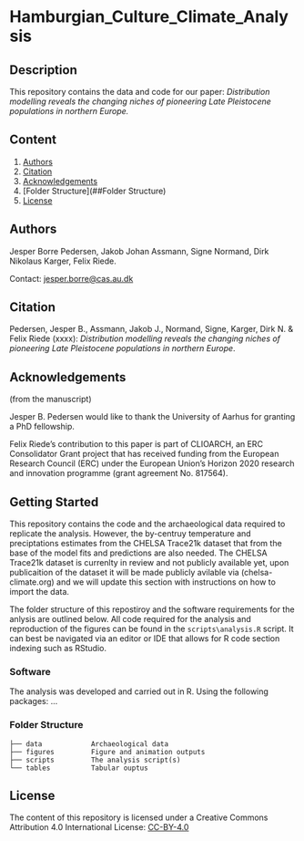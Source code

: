# Hamburgian_Culture_Climate_Analysis

## Description

This repository contains the data and code for our paper: _Distribution modelling reveals the changing niches of pioneering Late Pleistocene populations in northern Europe._

## Content
1. [Authors](##Authors)
2. [Citation](##Citation)
3. [Acknowledgements](##Ackowledgements)
4. [Folder Structure](##Folder Structure)
5. [License](##License)

## Authors
Jesper Borre Pedersen, Jakob Johan Assmann, Signe Normand, Dirk Nikolaus Karger, Felix Riede.

Contact: jesper.borre@cas.au.dk

## Citation

Pedersen, Jesper B., Assmann, Jakob J., Normand, Signe, Karger, Dirk N. & Felix Riede (xxxx): _Distribution modelling reveals the changing niches of pioneering Late Pleistocene populations in northern Europe_.

## Acknowledgements
(from the manuscript)

Jesper B. Pedersen would like to thank the University of Aarhus for granting a PhD fellowship.

Felix Riede’s contribution to this paper is part of CLIOARCH, an ERC Consolidator Grant project that has received funding from the European Research Council (ERC) under the European Union’s Horizon 2020 research and innovation programme (grant agreement No. 817564).

## Getting Started
This repository contains the code and the archaeological data required to replicate the analysis. However, the by-centruy temperature and preciptations estimates from the CHELSA Trace21k dataset that from the base of the model fits and predictions are also needed. The CHELSA Trace21k dataset is currenlty in review and not publicly available yet, upon publicaition of the dataset it will be made publicly avilable via (chelsa-climate.org) and we will update this section with instructions on how to import the data.

The folder structure of this repostiroy and the software requirements for the anlysis are outlined below. All code required for the analysis and reproduction of the figures can be found in the `scripts\analysis.R` script. It can best be navigated via an editor or IDE that allows for R code section indexing such as RStudio. 

### Software
The analysis was developed and carried out in R. Using the following packages: ... 

### Folder Structure

```
├── data            Archaeological data       
├── figures         Figure and animation outputs
├── scripts         The analysis script(s)
└── tables          Tabular ouptus
```

## License
The content of this repository is licensed under a Creative Commons Attribution 4.0 International License: [CC-BY-4.0](http://creativecommons.org/licenses/by/4.0/)
